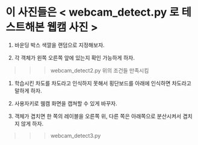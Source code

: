 # 이 사진들은 < webcam_detect.py 로 테스트해본 웹캠 사진 >

1. 바운딩 박스 색깔을 랜덤으로 지정해보자.

2. 각 객체가 왼쪽 오른쪽 앞에 있는지 확인 가능하게 하자.

>>> webcam_detect2.py 위의 조건들 만족시킴 

1. 학습시킨 차도를 차도라고 인식하지 못해서 횡단보드를 아래에 인식하면 차도라고 말하게 하자.

2. 사용자키로 웸캠 화면을 캡쳐할 수 있게 바꾸자.
  
3. 객체가 겹치면 한 쪽의 레이블을 오른쪽 위, 다른 쪽은 아래쪽으로 분산시켜서 겹치지 않게 하자.

>>> webcam_detect3.py

